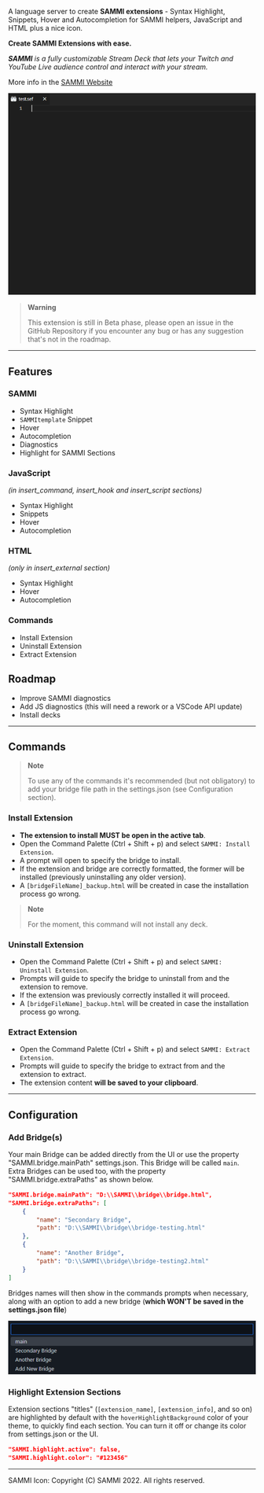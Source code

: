 A language server to create **SAMMI extensions** - Syntax Highlight, Snippets, Hover and Autocompletion for SAMMI helpers, JavaScript and HTML plus a nice icon.

**Create SAMMI Extensions with ease.**

_**SAMMI** is a fully customizable Stream Deck that lets your Twitch and YouTube Live audience control and interact with your stream._

More info in the [SAMMI Website](https://sammi.solutions/docs/)

![Example of usage](/images/showOff.gif)

> **Warning**
>
> This extension is still in Beta phase, please open an issue in the GitHub Repository if you encounter any bug or has any suggestion that's not in the roadmap.

---

## Features

### SAMMI

-   Syntax Highlight
-   `SAMMItemplate` Snippet
-   Hover
-   Autocompletion
-   Diagnostics
-   Highlight for SAMMI Sections

### JavaScript

_(in insert_command, insert_hook and insert_script sections)_

-   Syntax Highlight
-   Snippets
-   Hover
-   Autocompletion

### HTML

_(only in insert_external section)_

-   Syntax Highlight
-   Hover
-   Autocompletion

### Commands

-   Install Extension
-   Uninstall Extension
-   Extract Extension

## Roadmap

-   Improve SAMMI diagnostics
-   Add JS diagnostics (this will need a rework or a VSCode API update)
-   Install decks

---

## Commands

> **Note**
>
> To use any of the commands it's recommended (but not obligatory) to add your bridge file path in the settings.json (see Configuration section).

### Install Extension

-   **The extension to install MUST be open in the active tab**.
-   Open the Command Palette (Ctrl + Shift + p) and select `SAMMI: Install Extension`.
-   A prompt will open to specify the bridge to install.
-   If the extension and bridge are correctly formatted, the former will be installed (previously uninstalling any older version).
-   A `[bridgeFileName]_backup.html` will be created in case the installation process go wrong.

> **Note**
>
> For the moment, this command will not install any deck.

### Uninstall Extension

-   Open the Command Palette (Ctrl + Shift + p) and select `SAMMI: Uninstall Extension`.
-   Prompts will guide to specify the bridge to uninstall from and the extension to remove.
-   If the extension was previously correctly installed it will proceed.
-   A `[bridgeFileName]_backup.html` will be created in case the installation process go wrong.

### Extract Extension

-   Open the Command Palette (Ctrl + Shift + p) and select `SAMMI: Extract Extension`.
-   Prompts will guide to specify the bridge to extract from and the extension to extract.
-   The extension content **will be saved to your clipboard**.

---

## Configuration

### Add Bridge(s)

Your main Bridge can be added directly from the UI or use the property "SAMMI.bridge.mainPath" settings.json. This Bridge will be called `main`. Extra Bridges can be used too, with the property "SAMMI.bridge.extraPaths" as shown below.

```json
"SAMMI.bridge.mainPath": "D:\\SAMMI\\bridge\\bridge.html",
"SAMMI.bridge.extraPaths": [
	{
		"name": "Secondary Bridge",
		"path": "D:\\SAMMI\\bridge\\bridge-testing.html"
	},
	{
		"name": "Another Bridge",
		"path": "D:\\SAMMI\\bridge\\bridge-testing2.html"
	}
]
```

Bridges names will then show in the commands prompts when necessary, along with an option to add a new bridge (**which WON'T be saved in the settings.json file**)

![Select Bridge](/images/SelectBridge.png)

### Highlight Extension Sections

Extension sections "titles" (`[extension_name]`, `[extension_info]`, and so on) are highlighted by default with the `hoverHighlightBackground` color of your theme, to quickly find each section. You can turn it off or change its color from settings.json or the UI.

```json
"SAMMI.highlight.active": false,
"SAMMI.highlight.color": "#123456"
```

---

SAMMI Icon: Copyright (C) SAMMI 2022. All rights reserved.
